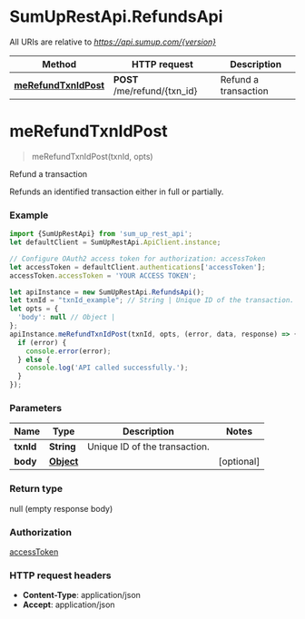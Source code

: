 # SumUpRestApi.RefundsApi

All URIs are relative to *https://api.sumup.com/{version}*

Method | HTTP request | Description
------------- | ------------- | -------------
[**meRefundTxnIdPost**](RefundsApi.md#meRefundTxnIdPost) | **POST** /me/refund/{txn_id} | Refund a transaction

<a name="meRefundTxnIdPost"></a>
# **meRefundTxnIdPost**
> meRefundTxnIdPost(txnId, opts)

Refund a transaction

Refunds an identified transaction either in full or partially.

### Example
```javascript
import {SumUpRestApi} from 'sum_up_rest_api';
let defaultClient = SumUpRestApi.ApiClient.instance;

// Configure OAuth2 access token for authorization: accessToken
let accessToken = defaultClient.authentications['accessToken'];
accessToken.accessToken = 'YOUR ACCESS TOKEN';

let apiInstance = new SumUpRestApi.RefundsApi();
let txnId = "txnId_example"; // String | Unique ID of the transaction.
let opts = { 
  'body': null // Object | 
};
apiInstance.meRefundTxnIdPost(txnId, opts, (error, data, response) => {
  if (error) {
    console.error(error);
  } else {
    console.log('API called successfully.');
  }
});
```

### Parameters

Name | Type | Description  | Notes
------------- | ------------- | ------------- | -------------
 **txnId** | **String**| Unique ID of the transaction. | 
 **body** | [**Object**](Object.md)|  | [optional] 

### Return type

null (empty response body)

### Authorization

[accessToken](../README.md#accessToken)

### HTTP request headers

 - **Content-Type**: application/json
 - **Accept**: application/json

